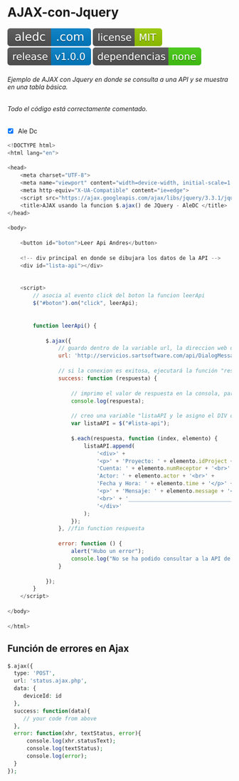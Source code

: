 # AJAX-con-Jquery

[![aledc.com](https://github.com/aledc7/Scrum-Certification/blob/master/recursos/aledc.com.svg)](https://aledc.com)
[![License](https://github.com/aledc7/Scrum-Certification/blob/master/recursos/mit-license.svg)](https://aledc.com)
[![GitHub release](https://github.com/aledc7/Scrum-Certification/blob/master/recursos/release.svg)](https://aledc.com)
[![Dependencies](https://github.com/aledc7/Scrum-Certification/blob/master/recursos/dependencias-none.svg)](https://aledc.com)


###### Ejemplo de AJAX con Jquery en donde se consulta a una API y se muestra en una tabla básica.

###### Todo el código está correctamente comentado.





- [x] Ale Dc






```javascript
<!DOCTYPE html>
<html lang="en">

<head>
    <meta charset="UTF-8">
    <meta name="viewport" content="width=device-width, initial-scale=1.0">
    <meta http-equiv="X-UA-Compatible" content="ie=edge">
    <script src="https://ajax.googleapis.com/ajax/libs/jquery/3.3.1/jquery.min.js"></script>
    <title>AJAX usando la funcion $.ajax() de JQuery - AleDC </title>
</head>

<body>

    <button id="boton">Leer Api Andres</button>

    <!-- div principal en donde se dibujara los datos de la API -->
    <div id="lista-api"></div>


    <script>
        // asocia al evento click del boton la funcion leerApi 
        $("#boton").on("click", leerApi);


        function leerApi() {

            $.ajax({
                // guardo dentro de la variable url, la direccion web desde donde se lee la API.
                url: 'http://servicios.sartsoftware.com/api/DialogMessages',

                // si la conexion es exitosa, ejecutará la función "respuesta", definida allí mismo.
                success: function (respuesta) {

                    // imprimo el valor de respuesta en la consola, para debug.
                    console.log(respuesta);

                    // creo una variable "listaAPI y le asigno el DIV que definí arriba, con el "id:lista-api".
                    var listaAPI = $("#lista-api");

                    $.each(respuesta, function (index, elemento) {
                        listaAPI.append(
                            '<div>' +
                            '<p>' + 'Proyecto: ' + elemento.idProject + '<br>' +
                            'Cuenta: ' + elemento.numReceptor + '<br>' +
                            'Actor: ' + elemento.actor + '<br>' +
                            'Fecha y Hora: ' + elemento.time + '</p>' +
                            '<p>' + 'Mensaje: ' + elemento.message + '</p>' +
                            '<br>' + '______________________________________' +
                            '</div>'
                        );
                    });
                }, //fin function respuesta

                error: function () {
                    alert("Hubo un error");
                    console.log("No se ha podido consultar a la API de Andres");
                }

            });
        }
    </script>

</body>

</html>
```


## Función de errores en Ajax

```php
$.ajax({
  type: 'POST',
  url: 'status.ajax.php',
  data: {
     deviceId: id
  },
  success: function(data){
     // your code from above
  },
  error: function(xhr, textStatus, error){
      console.log(xhr.statusText);
      console.log(textStatus);
      console.log(error);
  }
});
```




